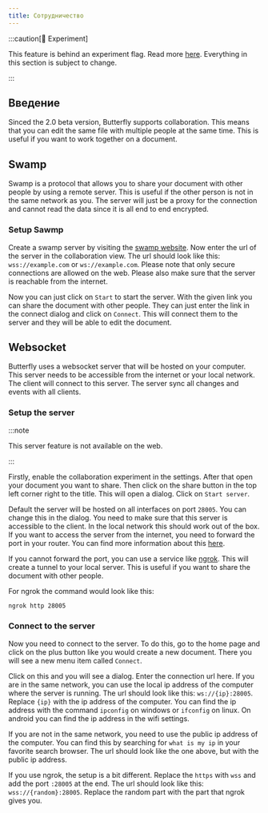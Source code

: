 ```yaml
---
title: Сотрудничество
---
```


:::caution[🧪 Experiment]

This feature is behind an experiment flag. Read more [here](/nightly#experiments).
Everything in this section is subject to change.

:::

## Введение

Sinced the 2.0 beta version, Butterfly supports collaboration. This means that you can edit the same file with multiple people at the same time. This is useful if you want to work together on a document.

## Swamp

Swamp is a protocol that allows you to share your document with other people by using a remote server. This is useful if the other person is not in the same network as you. The server will just be a proxy for the connection and cannot read the data since it is all end to end encrypted.

### Setup Sawmp

Create a swamp server by visiting the [swamp website](https://swamp.linwood.dev).
Now enter the url of the server in the collaboration view. The url should look like this: `wss://example.com` or `ws://example.com`. Please note that only secure connections are allowed on the web. Please also make sure that the server is reachable from the internet.

Now you can just click on `Start` to start the server. With the given link you can share the document with other people. They can just enter the link in the connect dialog and click on `Connect`. This will connect them to the server and they will be able to edit the document.

## Websocket

Butterfly uses a websocket server that will be hosted on your computer. This server needs to be accessible from the internet or your local network. The client will connect to this server. The server sync all changes and events with all clients.

### Setup the server

:::note

This server feature is not available on the web.

:::

Firstly, enable the collaboration experiment in the settings. After that open your document you want to share. Then click on the share button in the top left corner right to the title. This will open a dialog. Click on `Start server`.

Default the server will be hosted on all interfaces on port `28005`. You can change this in the dialog. You need to make sure that this server is accessible to the client.
In the local network this should work out of the box. If you want to access the server from the internet, you need to forward the port in your router. You can find more information about this [here](https://en.wikipedia.org/wiki/Port_forwarding/).

If you cannot forward the port, you can use a service like [ngrok](https://ngrok.com/). This will create a tunnel to your local server. This is useful if you want to share the document with other people.

For ngrok the command would look like this:

```bash
ngrok http 28005
```

### Connect to the server

Now you need to connect to the server. To do this, go to the home page and click on the plus button like you would create a new document. There you will see a new menu item called `Connect`.

Click on this and you will see a dialog. Enter the connection url here.
If you are in the same network, you can use the local ip address of the computer where the server is running.
The url should look like this: `ws://{ip}:28005`. Replace `{ip}` with the ip address of the computer. You can find the ip address with the command `ipconfig` on windows or `ifconfig` on linux. On android you can find the ip address in the wifi settings.

If you are not in the same network, you need to use the public ip address of the computer. You can find this by searching for `what is my ip` in your favorite search browser. The url should look like the one above, but with the public ip address.

If you use ngrok, the setup is a bit different. Replace the `https` with `wss` and add the port `:28005` at the end. The url should look like this: `wss://{random}:28005`. Replace the random part with the part that ngrok gives you.
